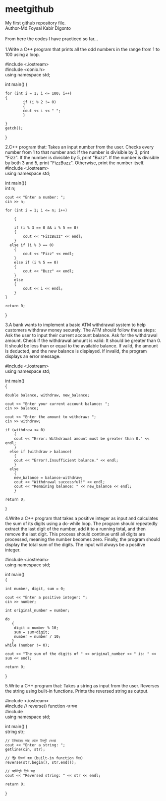 # meetgithub
My first github repository file.
<br>
Author-Md.Foysal Kabir Digonto
<br>
<br>
From here the codes I have practiced so far...
<br>
<br>
1.Write a C++ program that prints all the odd numbers in the range from 1 to 100 using a loop.
<br>

#include <.iostream>
<br>
#include <conio.h>
<br>
using namespace std;

int main()
{

    for (int i = 1; i <= 100; i++)
    {
            if (i % 2 != 0)
            {
            cout << i << " ";
            }

    }
    getch();
}

2.C++ program that: Takes an input number from the user. Checks every number from
1 to that number and: If the number is divisible by 3, print "Fizz". If the number is
divisible by 5, print "Buzz". If the number is divisible by both 3 and 5, print
"FizzBuzz". Otherwise, print the number itself.
<br>
#include <.iostream>
<br>
using namespace std;

int main(){
<br>
    int n;

    cout << "Enter a number: ";
    cin >> n;

    for (int i = 1; i <= n; i++)

        {

        if (i % 3 == 0 && i % 5 == 0)
        {
            cout << "FizzBuzz" << endl;
        }
      else if (i % 3 == 0)
        {
            cout << "Fizz" << endl;
        }
        else if (i % 5 == 0)
        {
            cout << "Buzz" << endl;
        }
        else
        {
            cout << i << endl;
        }
    }

    return 0;
}

3.A bank wants to implement a basic ATM withdrawal system to help customers
withdraw money securely. The ATM should follow these steps: Ask the user to input
their current account balance. Ask for the withdrawal amount. Check if the
withdrawal amount is valid: It should be greater than 0. It should be less than or equal
to the available balance. If valid, the amount is deducted, and the new balance is
displayed. If invalid, the program displays an error message.


#include <.iostream>
<br>
using namespace std;

int main()
<br>
{

    double balance, withdraw, new_balance;

    cout << "Enter your current account balance: ";
    cin >> balance;

    cout << "Enter the amount to withdraw: ";
    cin >> withdraw;

    if (withdraw <= 0)
        {
        cout << "Error: Withdrawal amount must be greater than 0." << endl;
        }
      else if (withdraw > balance)
        {
        cout << "Error!.Insufficient balance." << endl;
        }
      else
        {
        new_balance = balance-withdraw;
        cout << "Withdrawal successful!" << endl;
        cout << "Remaining balance: " << new_balance << endl;
        }

    return 0;
}

4.Write a C++ program that takes a positive integer as input and calculates the sum of
its digits using a do-while loop. The program should repeatedly extract the last digit
of the number, add it to a running total, and then remove the last digit. This process
should continue until all digits are processed, meaning the number becomes zero.
Finally, the program should display the total sum of the digits. The input will always
be a positive integer.

#include <.iostream>
<br>
using namespace std;

int main()
<br>
{

    int number, digit, sum = 0;

    cout << "Enter a positive integer: ";
    cin >> number;

    int original_number = number;

    do
       {
        digit = number % 10;
        sum = sum+digit;
        number = number / 10;
       }
    while (number != 0);

    cout << "The sum of the digits of " << original_number << " is: " << sum << endl;

    return 0;
}

5.Write a C++ program that: Takes a string as input from the user. Reverses the string
using built-in functions. Prints the reversed string as output.

#include <.iostream>
<br>
#include <algorithm> // reverse() function এর জন্য
<br>
#include <string>
<br>
using namespace std;

int main() {
<br>
    string str;

    // ইউজারের কাছ থেকে ইনপুট নেওয়া
    cout << "Enter a string: ";
    getline(cin, str);

    // স্ট্রিং রিভার্স করা (built-in function দিয়ে)
    reverse(str.begin(), str.end());

    // আউটপুট প্রিন্ট করা
    cout << "Reversed string: " << str << endl;

    return 0;
}



